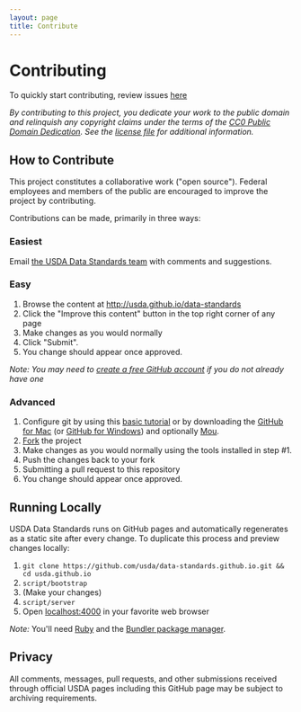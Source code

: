 ```yaml
---
layout: page
title: Contribute
---
```


# Contributing 

To quickly start contributing, review issues <a href="https://github.com/{{ site.org_name }}/{{ site.repo_name }}/issues">here</a>

*By contributing to this project, you dedicate your work to the public domain and relinquish any copyright claims under the terms of the [CC0 Public Domain Dedication](http://creativecommons.org/publicdomain/zero/1.0/). See the [license file](https://github.com/fedspendingtransparency/fedspendingtransparency.github.io/blob/master/LICENSE) for additional information.*

## How to Contribute

This project constitutes a collaborative work ("open source"). Federal employees and members of the public are encouraged to improve the project by contributing.

Contributions can be made, primarily in three ways:

### Easiest

Email <a href="mailto:enterprise.architecture@ocio.usda.gov">the USDA Data Standards team</a> with comments and suggestions.

### Easy

1. Browse the content at http://usda.github.io/data-standards
2. Click the "Improve this content" button in the top right corner of any page
3. Make changes as you would normally
4. Click "Submit".
5. You change should appear once approved.

*Note: You may need to [create a free GitHub account](https://github.com/signup/free) if you do not already have one*

### Advanced

1. Configure git by using this [basic tutorial](https://help.github.com/articles/set-up-git) or by downloading the [GitHub for Mac](http://mac.github.com/) (or [GitHub for Windows](http://windows.github.com/)) and optionally [Mou](http://mouapp.com/).
2. [Fork](https://help.github.com/articles/fork-a-repo) the project
3. Make changes as you would normally using the tools installed in step #1.
4. Push the changes back to your fork
5. Submitting a pull request to this repository
6. You change should appear once approved.

## Running Locally

USDA Data Standards runs on GitHub pages and automatically regenerates as a static site after every change. To duplicate this process and preview changes locally:

1. `git clone https://github.com/usda/data-standards.github.io.git && cd usda.github.io`
2. `script/bootstrap`
3. (Make your changes)
4. `script/server`
5. Open [localhost:4000](http://localhost:4000) in your favorite web browser

*Note:* You'll need [Ruby](http://www.ruby-lang.org/) and the [Bundler package manager](http://gembundler.com/).

## Privacy

All comments, messages, pull requests, and other submissions received through official USDA pages including this GitHub page may be subject to archiving requirements.